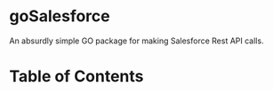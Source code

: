 # goSalesforce
An absurdly simple GO package for making Salesforce Rest API calls.

# Table of Contents
